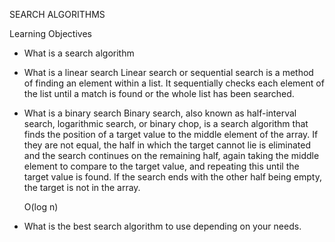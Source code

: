 SEARCH ALGORITHMS

Learning Objectives
- What is a search algorithm
- What is a linear search
	Linear search or sequential search is a method of finding an element within a list.
	It sequentially checks each element of the list until a match is found or the whole
	list has been searched.
- What is a binary search
	Binary search, also known as half-interval search, logarithmic search, or binary chop,
	is a search algorithm that finds the position of a target value to the middle element
	of the array.
	If they are not equal, the half in which the target cannot lie is eliminated and
	the search continues on the remaining half, again taking the middle element to
	compare to the target value, and repeating this until the target value is found.
	If the search ends with the other half being empty, the target is not in the array.

	O(log n)
- What is the best search algorithm to use depending on your needs.
